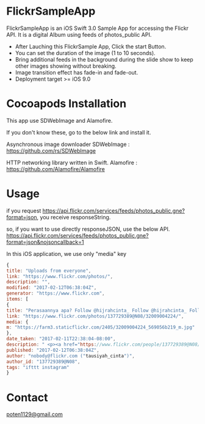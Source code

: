 # FlickrSampleApp

FlickrSampleApp is an iOS Swift 3.0 Sample App for accessing the Flickr API.
It is a digital Album using feeds of photos_public API.
- After Lauching this FlickrSample App, Click the start Button.
- You can set the duration of the image (1 to 10 seconds).
- Bring additional feeds in the background during the slide show to keep other images showing without breaking.
- Image transition effect has fade-in and fade-out.
- Deployment target >= iOS 9.0

# Cocoapods Installation

This app use SDWebImage and Alamofire.

If you don't know these, go to the below link and install it.

Asynchronous image downloader
SDWebImage : https://github.com/rs/SDWebImage

HTTP networking library written in Swift.
Alamofire : https://github.com/Alamofire/Alamofire

# Usage

if you request https://api.flickr.com/services/feeds/photos_public.gne?format=json, you receive responseString.

so, if you want to use directly responseJSON, use the below API.
https://api.flickr.com/services/feeds/photos_public.gne?format=json&nojsoncallback=1

In this iOS application, we use only "media" key

```javascript
{
title: "Uploads from everyone",
link: "https://www.flickr.com/photos/",
description: "",
modified: "2017-02-12T06:38:04Z",
generator: "https://www.flickr.com",
items: [
{
title: "Perasaannya apa? Follow @hijrahcinta_ Follow @hijrahcinta_ Follow @hijrahcinta_",
link: "https://www.flickr.com/photos/137729389@N08/32009004224/",
media: {
m: "https://farm3.staticflickr.com/2405/32009004224_569056b219_m.jpg"
},
date_taken: "2017-02-11T22:38:04-08:00",
description: " <p><a href="https://www.flickr.com/people/137729389@N08/">tausiyah_cinta</a> posted a photo:</p> <p><a href="https://www.flickr.com/photos/137729389@N08/32009004224/" title="Perasaannya apa? Follow @hijrahcinta_ Follow @hijrahcinta_ Follow @hijrahcinta_"><img src="https://farm3.staticflickr.com/2405/32009004224_569056b219_m.jpg" width="240" height="240" alt="Perasaannya apa? Follow @hijrahcinta_ Follow @hijrahcinta_ Follow @hijrahcinta_" /></a></p> <p>via Instagram <a href="http://ift.tt/2kGn4Wb" rel="nofollow">ift.tt/2kGn4Wb</a> <a href="http://ift.tt/2f12zSN" rel="nofollow">ift.tt/2f12zSN</a></p>",
published: "2017-02-12T06:38:04Z",
author: "nobody@flickr.com ("tausiyah_cinta")",
author_id: "137729389@N08",
tags: "ifttt instagram"
}
```
# Contact
  poten1129@gmail.com
  

